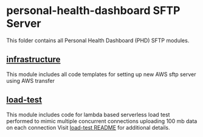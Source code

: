 # personal-health-dashboard SFTP Server

This folder contains all Personal Health Dashboard (PHD) SFTP modules.

## [infrastructure](infrastructure/)
This module includes all code templates for setting up new AWS sftp server using AWS transfer

## [load-test](load-test/)
This module includes code for lambda based serverless load test performed to mimic multiple 
concurrent connections uploading 100 mb data on each connection
Visit [load-test README](load-test/README.md) for additional details.


